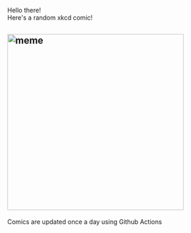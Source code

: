 Hello there! <br>Here's a random xkcd comic!<br>
## <img src="https://imgs.xkcd.com/comics/down.png" alt="meme" width="400"/><br>
Comics are updated once a day using Github Actions